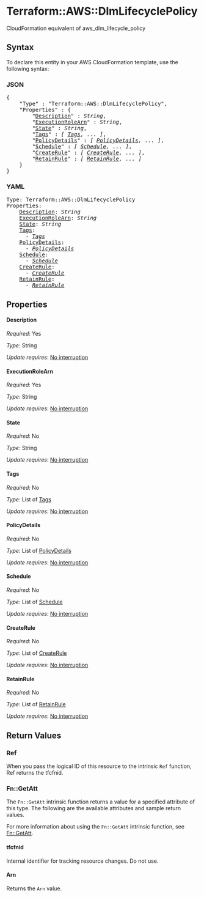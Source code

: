 # Terraform::AWS::DlmLifecyclePolicy

CloudFormation equivalent of aws_dlm_lifecycle_policy

## Syntax

To declare this entity in your AWS CloudFormation template, use the following syntax:

### JSON

<pre>
{
    "Type" : "Terraform::AWS::DlmLifecyclePolicy",
    "Properties" : {
        "<a href="#description" title="Description">Description</a>" : <i>String</i>,
        "<a href="#executionrolearn" title="ExecutionRoleArn">ExecutionRoleArn</a>" : <i>String</i>,
        "<a href="#state" title="State">State</a>" : <i>String</i>,
        "<a href="#tags" title="Tags">Tags</a>" : <i>[ <a href="tags.md">Tags</a>, ... ]</i>,
        "<a href="#policydetails" title="PolicyDetails">PolicyDetails</a>" : <i>[ <a href="policydetails.md">PolicyDetails</a>, ... ]</i>,
        "<a href="#schedule" title="Schedule">Schedule</a>" : <i>[ <a href="schedule.md">Schedule</a>, ... ]</i>,
        "<a href="#createrule" title="CreateRule">CreateRule</a>" : <i>[ <a href="createrule.md">CreateRule</a>, ... ]</i>,
        "<a href="#retainrule" title="RetainRule">RetainRule</a>" : <i>[ <a href="retainrule.md">RetainRule</a>, ... ]</i>
    }
}
</pre>

### YAML

<pre>
Type: Terraform::AWS::DlmLifecyclePolicy
Properties:
    <a href="#description" title="Description">Description</a>: <i>String</i>
    <a href="#executionrolearn" title="ExecutionRoleArn">ExecutionRoleArn</a>: <i>String</i>
    <a href="#state" title="State">State</a>: <i>String</i>
    <a href="#tags" title="Tags">Tags</a>: <i>
      - <a href="tags.md">Tags</a></i>
    <a href="#policydetails" title="PolicyDetails">PolicyDetails</a>: <i>
      - <a href="policydetails.md">PolicyDetails</a></i>
    <a href="#schedule" title="Schedule">Schedule</a>: <i>
      - <a href="schedule.md">Schedule</a></i>
    <a href="#createrule" title="CreateRule">CreateRule</a>: <i>
      - <a href="createrule.md">CreateRule</a></i>
    <a href="#retainrule" title="RetainRule">RetainRule</a>: <i>
      - <a href="retainrule.md">RetainRule</a></i>
</pre>

## Properties

#### Description

_Required_: Yes

_Type_: String

_Update requires_: [No interruption](https://docs.aws.amazon.com/AWSCloudFormation/latest/UserGuide/using-cfn-updating-stacks-update-behaviors.html#update-no-interrupt)

#### ExecutionRoleArn

_Required_: Yes

_Type_: String

_Update requires_: [No interruption](https://docs.aws.amazon.com/AWSCloudFormation/latest/UserGuide/using-cfn-updating-stacks-update-behaviors.html#update-no-interrupt)

#### State

_Required_: No

_Type_: String

_Update requires_: [No interruption](https://docs.aws.amazon.com/AWSCloudFormation/latest/UserGuide/using-cfn-updating-stacks-update-behaviors.html#update-no-interrupt)

#### Tags

_Required_: No

_Type_: List of <a href="tags.md">Tags</a>

_Update requires_: [No interruption](https://docs.aws.amazon.com/AWSCloudFormation/latest/UserGuide/using-cfn-updating-stacks-update-behaviors.html#update-no-interrupt)

#### PolicyDetails

_Required_: No

_Type_: List of <a href="policydetails.md">PolicyDetails</a>

_Update requires_: [No interruption](https://docs.aws.amazon.com/AWSCloudFormation/latest/UserGuide/using-cfn-updating-stacks-update-behaviors.html#update-no-interrupt)

#### Schedule

_Required_: No

_Type_: List of <a href="schedule.md">Schedule</a>

_Update requires_: [No interruption](https://docs.aws.amazon.com/AWSCloudFormation/latest/UserGuide/using-cfn-updating-stacks-update-behaviors.html#update-no-interrupt)

#### CreateRule

_Required_: No

_Type_: List of <a href="createrule.md">CreateRule</a>

_Update requires_: [No interruption](https://docs.aws.amazon.com/AWSCloudFormation/latest/UserGuide/using-cfn-updating-stacks-update-behaviors.html#update-no-interrupt)

#### RetainRule

_Required_: No

_Type_: List of <a href="retainrule.md">RetainRule</a>

_Update requires_: [No interruption](https://docs.aws.amazon.com/AWSCloudFormation/latest/UserGuide/using-cfn-updating-stacks-update-behaviors.html#update-no-interrupt)

## Return Values

### Ref

When you pass the logical ID of this resource to the intrinsic `Ref` function, Ref returns the tfcfnid.

### Fn::GetAtt

The `Fn::GetAtt` intrinsic function returns a value for a specified attribute of this type. The following are the available attributes and sample return values.

For more information about using the `Fn::GetAtt` intrinsic function, see [Fn::GetAtt](https://docs.aws.amazon.com/AWSCloudFormation/latest/UserGuide/intrinsic-function-reference-getatt.html).

#### tfcfnid

Internal identifier for tracking resource changes. Do not use.

#### Arn

Returns the <code>Arn</code> value.

